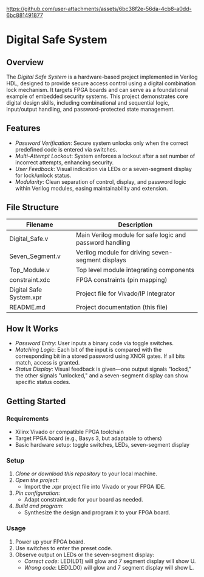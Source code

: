 

https://github.com/user-attachments/assets/6bc38f2e-56da-4cb8-a0dd-6bc881491877

# Digital Safe System

## Overview

The *Digital Safe System* is a hardware-based project implemented in Verilog HDL, designed to provide secure access control using a digital combination lock mechanism. It targets FPGA boards and can serve as a foundational example of embedded security systems. This project demonstrates core digital design skills, including combinational and sequential logic, input/output handling, and password-protected state management.

## Features

- *Password Verification*: Secure system unlocks only when the correct predefined code is entered via switches.
- *Multi-Attempt Lockout*: System enforces a lockout after a set number of incorrect attempts, enhancing security.
- *User Feedback*: Visual indication via LEDs or a seven-segment display for lock/unlock status.
- *Modularity*: Clean separation of control, display, and password logic within Verilog modules, easing maintainability and extension.

## File Structure

| Filename                     | Description                                               |
|------------------------------|-----------------------------------------------------------|
| Digital_Safe.v             | Main Verilog module for safe logic and password handling  |
| Seven_Segment.v            | Verilog module for driving seven-segment displays         |
| Top_Module.v               | Top level module integrating components                   |
| constraint.xdc             | FPGA constraints (pin mapping)                            |
| Digital Safe System.xpr    | Project file for Vivado/IP Integrator                     |
| README.md                  | Project documentation (this file)                         |

## How It Works

- *Password Entry*: User inputs a binary code via toggle switches.
- *Matching Logic*: Each bit of the input is compared with the corresponding bit in a stored password using XNOR gates. If all bits match, access is granted.
- *Status Display*: Visual feedback is given—one output signals "locked," the other signals "unlocked," and a seven-segment display can show specific status codes.

## Getting Started

### Requirements

- Xilinx Vivado or compatible FPGA toolchain
- Target FPGA board (e.g., Basys 3, but adaptable to others)
- Basic hardware setup: toggle switches, LEDs, seven-segment display

### Setup

1. *Clone or download this repository* to your local machine.
2. *Open the project*:
   - Import the .xpr project file into Vivado or your FPGA IDE.
3. *Pin configuration*:
   - Adapt constraint.xdc for your board as needed.
4. *Build and program*:
   - Synthesize the design and program it to your FPGA board.

### Usage

1. Power up your FPGA board.
2. Use switches to enter the preset code.
3. Observe output on LEDs or the seven-segment display:
   - *Correct code*: LED(LD1) will glow and 7 segment display will show U.
   - *Wrong code*: LED(LD0) will glow and 7 segment display will show L.
